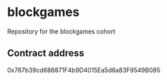 # blockgames
Repository for the blockgames cohort

## Contract address 
0x767b39cd888871F4b9D4015Ea5d8a83F9549B085

